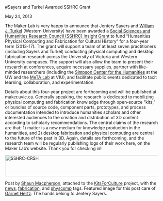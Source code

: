 #Sayers and Turkel Awarded SSHRC Grant

May 24, 2013

<p>The Maker Lab is very happy to announce that Jentery Sayers and <a title="learn more" href="http://williamjturkel.net/" target="_blank">William J. Turkel</a> (Western University) have been awarded a <a title="learn more" href="http://www.sshrc-crsh.gc.ca/funding-financement/umbrella_programs-programme_cadre/insight-savoir-eng.aspx" target="_blank">Social Sciences and Humanities Research Council (SSHRC) Insight Grant</a> to fund &#8220;Humanities Physical Computing and Fabrication for Cultural History&#8221; for a four-year term (2013-17). The grant will support a team of at least seven practitioners (including Sayers and Turkel) conducting physical computing and desktop fabrication research across the University of Victoria and Western University campuses. The support will also allow the team to present their research at conferences, acquire necessary supplies, partner with like-minded researchers (including the <a title="learn more" href="http://depts.washington.edu/uwch/" target="_blank">Simpson Center for the Humanities</a> at the UW and the <a title="learn more" href="http://meta.viu.ca/lab/" target="_blank">MeTA Lab</a> at VIU), and facilitate public events dedicated to tacit learning, collaboration, and experimentation.</p>
<p>Details about this four-year project are forthcoming and will be published at maker.uvic.ca. Generally speaking, the research is dedicated to mobilizing physical computing and fabrication knowledge through open-source &#8220;kits,&#8221; or bundles of source code, component parts, prototypes, and process documentation intended to introduce humanities scholars and other interested audiences to the creation and distribution of 3D content according to scholarly recommendations. The central claims of the research are that: 1) <span class="pullquote">matter is a new medium for knowledge production in the humanities</span>, and 2) desktop fabrication and physical computing are central to the future of the past in 3D. Again, details are forthcoming, and the research team will be regularly publishing logs of their work here, on the Maker Lab&#8217;s website. Thank you for checking in!</p>
<p><a href="http://www.sshrc-crsh.gc.ca/" target="_blank"><img class="alignnone size-full wp-image-2593" alt="SSHRC-CRSH" src="http://maker.uvic.ca/wp-content/uploads/2013/05/SSHRC-CRSH_FIP2.jpg?b4e08e" width="1150" height="70" /></a></p>
<p>Post by <a title="learn more" href="http://maker.uvic.ca/author/shaun">Shaun Macpherson</a>, attached to the </a><a title="learn more" href="http://maker.uvic.ca/category/kits">KitsForCulture</a> project, with the <a title="learn more" href="http://maker.uvic.ca/tag/news/">news</a>, <a title="learn more" href="http://maker.uvic.ca/tag/fabrication/">fabrication</a>, and <a title="learn more" href="http://maker.uvic.ca/tag/physcomp/">physcomp</a> tags. Featured image for this post care of <a href="http://www.conceptlab.com/" title="learn more" target="_blank">Garnet Hertz</a>. The hands belong to Jentery Sayers. </p>
